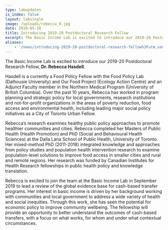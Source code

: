 ```yaml
---
type: labupdates
is_index: false
layout: labsingle
image: /uploads/rebecca_0.jpg
date: 2019-05-10
title: Introducing 2019-20 Postdoctoral Research Fellow
excerpt: The Basic Income Lab is excited to introduce our 2019-20 Postdoctoral Research Fellow, Dr. Rebecca Hasdell. 
aliases: 
    - '/news/introducing-2019-20-postdoctoral-research-fellow%3Futm_source=BIL+Newsletter+Spring+Quarter+2019&utm_campaign=BIL+Spring+Newsletter+2019&utm_medium=email'
---
```

The Basic Income Lab is excited to introduce our 2019-20 Postdoctoral Research Fellow, **Dr. Rebecca Hasdell**. 

Hasdell is a currently a Food Policy Fellow with the Food Policy Lab (Dalhousie University) and Our Food Project (Ecology Action Centre) and an Adjunct Faculty member in the Northern Medical Program (University of British Columbia). Over the past 10 years, Rebecca has worked in program planning and strategic policy for local governments, research institutions and not-for-profit organizations in the areas of poverty reduction, food access and environmental health, including leading major social policy initiatives as a City of Toronto Urban Fellow.

Rebecca’s research examines healthy public policy approaches to promote healthier communities and cities. Rebecca completed her Masters of Public Health (Health Promotion) and PhD (Social and Behavioural Health Sciences) at the Dalla Lana School of Public Health, University of Toronto. Her mixed-method PhD (2011-2018) integrated knowledge and approaches from policy studies and population health intervention research to examine population-level solutions to improve food access in smaller cities and rural and remote regions. Her research was funded by Canadian Institutes for Health Research fellowships in public health policy and knowledge translation.

Rebecca is excited to join the team at the Basic Income Lab in September 2019 to lead a review of the global evidence base for cash-based transfer programs. Her interest in basic income is driven by her background working with communities and local government to address a wide variety of health and social inequities. Through this work, she has seen the potential for economic policy to improve community wellbeing. The fellowship will provide an opportunity to better understand the outcomes of cash-based transfers, with a focus on what works, for whom and under what contextual circumstances.